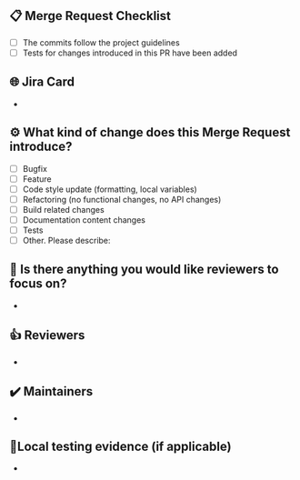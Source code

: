 ## 📋 Merge Request Checklist

- [ ] The commits follow the project guidelines
- [ ] Tests for changes introduced in this PR have been added

## 🌐 Jira Card

-

## ⚙️ What kind of change does this Merge Request introduce?

<!-- Mark what have you done here. -->

- [ ] Bugfix
- [ ] Feature
- [ ] Code style update (formatting, local variables)
- [ ] Refactoring (no functional changes, no API changes)
- [ ] Build related changes
- [ ] Documentation content changes
- [ ] Tests
- [ ] Other. Please describe:

## 👀️ Is there anything you would like reviewers to focus on?

<!-- Put any extra information that may help the reviewer here. -->

-

## 👍 Reviewers

<!-- Identify your reviewers here. -->

-

## ✔️ Maintainers

<!-- Identify who is working on the task here. -->

-

## 🎉️Local testing evidence (if applicable)

<!-- Put some evidence the testing being done after the development. -->

-
